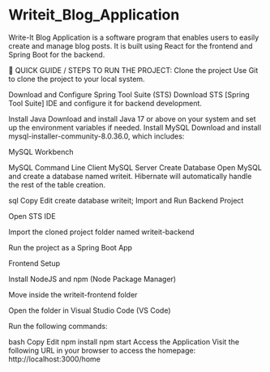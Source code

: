 # Writeit_Blog_Application
Write-It Blog Application is a software program that enables users to easily create and manage blog posts. It is built using React for the frontend and Spring Boot for the backend.

🔧 QUICK GUIDE / STEPS TO RUN THE PROJECT:
Clone the project
Use Git to clone the project to your local system.

Download and Configure Spring Tool Suite (STS)
Download STS [Spring Tool Suite] IDE and configure it for backend development.

Install Java
Download and install Java 17 or above on your system and set up the environment variables if needed.
Install MySQL
Download and install mysql-installer-community-8.0.36.0, which includes:

MySQL Workbench

MySQL Command Line Client
MySQL Server
Create Database
Open MySQL and create a database named writeit. Hibernate will automatically handle the rest of the table creation.

sql
Copy
Edit
create database writeit;
Import and Run Backend Project

Open STS IDE

Import the cloned project folder named writeit-backend

Run the project as a Spring Boot App

Frontend Setup

Install NodeJS and npm (Node Package Manager)

Move inside the writeit-frontend folder

Open the folder in Visual Studio Code (VS Code)

Run the following commands:

bash
Copy
Edit
npm install
npm start
Access the Application
Visit the following URL in your browser to access the homepage:
http://localhost:3000/home 
